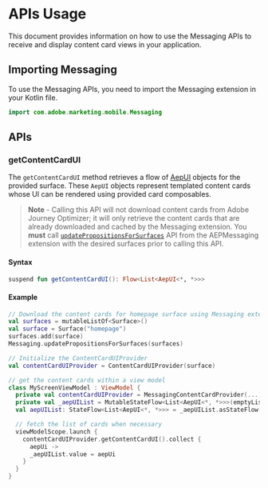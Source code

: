 # APIs Usage

This document provides information on how to use the Messaging APIs to receive and display content card views in your application.

## Importing Messaging

To use the Messaging APIs, you need to import the Messaging extension in your Kotlin file.

```kotlin
import com.adobe.marketing.mobile.Messaging
```

## APIs

### getContentCardUI

The `getContentCardUI` method retrieves a flow of [AepUI](./public-classes/aepui.md) objects for the provided surface. These `AepUI` objects represent templated content cards whose UI can be rendered using provided card composables.

> **Note** - Calling this API will not download content cards from Adobe Journey Optimizer; it will only retrieve the content cards that are already downloaded and cached by the Messaging extension. You **must** call [`updatePropositionsForSurfaces`](../api-usage.md#updatePropositionsForSurfaces) API from the AEPMessaging extension with the desired surfaces prior to calling this API. 

#### Syntax

```kotlin
suspend fun getContentCardUI(): Flow<List<AepUI<*, *>>>
```

#### Example

```kotlin
// Download the content cards for homepage surface using Messaging extension
val surfaces = mutableListOf<Surface>()
val surface = Surface("homepage")
surfaces.add(surface)
Messaging.updatePropositionsForSurfaces(surfaces)

// Initialize the ContentCardUIProvider
val contentCardUIProvider = ContentCardUIProvider(surface)

// get the content cards within a view model
class MyScreenViewModel : ViewModel {
  private val contentCardUIProvider = MessagingContentCardProvider(...)
  private val _aepUIList = MutableStateFlow<List<AepUI<*, *>>>(emptyList())
  val aepUIList: StateFlow<List<AepUI<*, *>>> = _aepUIList.asStateFlow()

  // fetch the list of cards when necessary 
  viewModelScope.launch {
    contentCardUIProvider.getContentCardUI().collect { 
      aepUi ->
      _aepUIList.value = aepUi
    }
  }
}
```